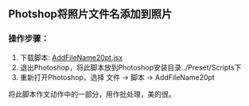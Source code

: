 ## Photshop将照片文件名添加到照片

### 操作步骤：
1. 下载脚本: [AddFileName20pt.jsx](./file/AddFileName20pt.jsx)  
2. 退出Photoshop，将此脚本放到Photoshop安装目录../Preset/Scripts下
3. 重新打开Photoshop，选择 文件 -> 脚本 -> AddFileName20pt

将此脚本作文动作中的一部分，用作批处理，美的很。


